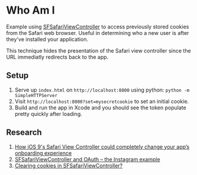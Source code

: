 # Who Am I

Example using [SFSafariViewController][1] to access previously stored cookies from
the Safari web browser. Useful in determining who a new user is after they've
installed your application.

This technique hides the presentation of the Safari view controller since the URL
immediatly redirects back to the app.

## Setup

1. Serve up `index.html` on `http://localhost:8000` using python: `python -m SimpleHTTPServer`
2. Visit `http://localhost:8000?set=mysecretcookie` to set an initial cookie.
3. Build and run the app in Xcode and you should see the token populate pretty quickly after loading.

## Research

1. [How iOS 9's Safari View Controller could completely change your app’s onboarding experience][2]
2. [SFSafariViewController and OAuth – the Instagram example][3]
3. [Clearing cookies in SFSafariViewController?][4]

[1]:https://developer.apple.com/reference/safariservices/sfsafariviewcontroller
[2]:https://library.launchkit.io/how-ios-9-s-safari-view-controller-could-completely-change-your-app-s-onboarding-experience-2bcf2305137f
[3]:http://strawberrycode.com/blog/sfsafariviewcontroller-and-oauth-the-instagram-example/
[4]:https://forums.developer.apple.com/message/105133#105133

